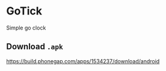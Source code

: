 GoTick
======

Simple go clock

Download `.apk`
---------------

https://build.phonegap.com/apps/1534237/download/android

